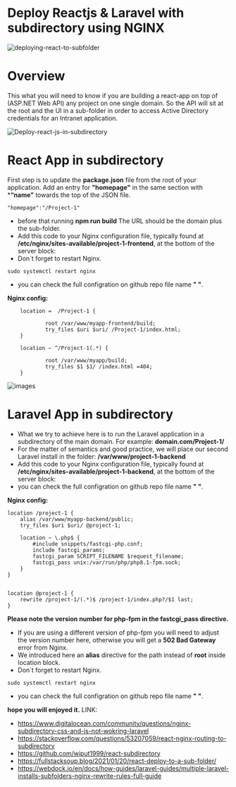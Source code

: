# Deploy Reactjs & Laravel with subdirectory using NGINX
![deploying-react-to-subfolder](https://user-images.githubusercontent.com/71556060/180983908-83280295-3047-4f30-93ac-f8a46e85b6d4.png)
# Overview
This what you will need to know if you are building a react-app on top of (ASP.NET Web API) any project on one single domain. So the API will sit at the root and the UI in a sub-folder in order to access Active Directory credentials for an Intranet application.

![Deploy-react-js-in-subdirectory](https://user-images.githubusercontent.com/71556060/180984366-a1a0f1ff-6d66-4e4a-a5ca-846d1b8f9b23.jpg)
# React App in subdirectory

First step is to update the **package.json** file from the root of your application.
Add an entry for **"homepage"** in the same section with ***“name”** towards the top of the JSON file.
```
"homepage":"/Project-1"
```
- before that running **npm run build** The URL should be the domain plus the sub-folder.
- Add this code to your Nginx configuration file, typically found at **/etc/nginx/sites-available/project-1-frontend**, at the bottom of the server block:
- Don`t forget to restart Nginx.
```
sudo systemctl restart nginx
```
- you can check the full configration on github repo file name **" "**.


**Nginx config:**
```
    location =  /Project-1 {

            root /var/www/myapp-frontend/build;
            try_files $uri $uri/ /Project-1/index.html;
    }

    location ~ ^/Project-1(.*) {

            root /var/www/myapp/build;
            try_files $1 $1/ /index.html =404;
    }
```

![images](https://user-images.githubusercontent.com/71556060/180982085-391685d5-1dce-44ff-bf7b-a36019bc180b.png)

# Laravel App in subdirectory

- What we try to achieve here is to run the Laravel application in a subdirectory of the main domain. For example: **domain.com/Project-1/**
- For the matter of semantics and good practice, we will place our second Laravel install in the folder: **/var/www/project-1-backend**
- Add this code to your Nginx configuration file, typically found at **/etc/nginx/sites-available/project-1-backend**, at the bottom of the server block:
- you can check the full configration on github repo file name **" "**.

**Nginx config:**
```
location /project-1 {
    alias /var/www/myapp-backend/public;
    try_files $uri $uri/ @project-1;

    location ~ \.php$ {
        #include snippets/fastcgi-php.conf;
        include fastcgi_params;
        fastcgi_param SCRIPT_FILENAME $request_filename;
        fastcgi_pass unix:/var/run/php/php8.1-fpm.sock;
    }
}


location @project-1 {
    rewrite /project-1/(.*)$ /project-1/index.php?/$1 last;
}
```

**Please note the version number for php-fpm in the fastcgi_pass directive.**
- If you are using a different version of php-fpm you will need to adjust the version number here, otherwise you will get a **502 Bad Gateway** error from Nginx.
- We introduced here an **alias** directive for the path instead of **root** inside location block. 
- Don`t forget to restart Nginx.
```
sudo systemctl restart nginx
```
- you can check the full configration on github repo file name **" "**.


**hope you will enjoyed it.**
LINK:
- https://www.digitalocean.com/community/questions/nginx-subdirectory-css-and-js-not-wokring-laravel
- https://stackoverflow.com/questions/53207059/react-nginx-routing-to-subdirectory
- https://github.com/wiput1999/react-subdirectory
- https://fullstacksoup.blog/2021/01/20/react-deploy-to-a-sub-folder/
- https://webdock.io/en/docs/how-guides/laravel-guides/multiple-laravel-installs-subfolders-nginx-rewrite-rules-full-guide
